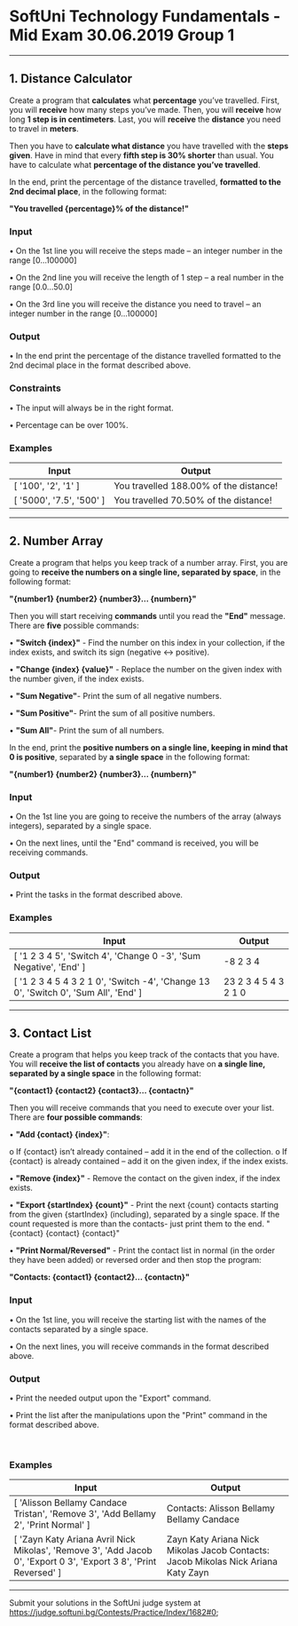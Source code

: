 # SoftUni Technology Fundamentals - Mid Exam 30.06.2019 Group 1
---


## 1. Distance Calculator


 
Create a program that **calculates** what **percentage** you’ve travelled. First, you will **receive** how many steps you’ve made. Then, you will **receive** how long **1 step is in centimeters**. Last, you will **receive** the **distance** you need to travel in **meters**.

Then you have to **calculate what distance** you have travelled with the **steps given**. Have in mind that every **fifth step is 30% shorter** than usual. You have to calculate what **percentage of the distance you’ve travelled**.

In the end, print the percentage of the distance travelled, **formatted to the 2nd decimal place**, in the following format:

**"You travelled {percentage}% of the distance!"**

### Input

•	On the 1st line you will receive the steps made – an integer number in the range [0…100000]

•	On the 2nd line you will receive the length of 1 step – a real number in the range [0.0…50.0]

•	On the 3rd line you will receive the distance you need to travel – an integer number in the range [0…100000]

### Output

•	In the end print the percentage of the distance travelled formatted to the 2nd decimal place in the format described above.

### Constraints

•	The input will always be in the right format.

•	Percentage can be over 100%.
 
 
### Examples

| Input                    | Output                                 |
|--------------------------|----------------------------------------|
| [ '100', '2', '1' ]      | You travelled 188.00% of the distance! |
| [ '5000', '7.5', '500' ] | You travelled 70.50% of the distance!  |

---


## 2. Number Array


   
Create a program that helps you keep track of a number array. First, you are going to **receive the numbers оn a single line, separated by space**, in the following format:

**"{number1} {number2} {number3}… {numbern}"**

Then you will start receiving **commands** until you read the **"End"** message. There are **five** possible commands:

•	**"Switch {index}"** - Find the number on this index in your collection, if the index exists, and switch its sign (negative <-> positive).  

•	**"Change {index} {value}"** - Replace the number on the given index with the number given, if the index exists.

•	**"Sum Negative"**- Print the sum of all negative numbers.

•	**"Sum Positive"**- Print the sum of all positive numbers.

•	**"Sum All"**- Print the sum of all numbers.

In the end, print the **positive numbers on a single line, keeping in mind that 0 is positive**, separated by **a single space** in the following format:

**"{number1} {number2} {number3}… {numbern}"**

### Input

•	On the 1st line you are going to receive the numbers of the array (always integers), separated by a single space.

•	On the next lines, until the "End" command is received, you will be receiving commands.

### Output

•	Print the tasks in the format described above.

### Examples 

| Input                                                                                         | Output                |
|-----------------------------------------------------------------------------------------------|-----------------------|
| [ '1 2 3 4 5', 'Switch 4', 'Change 0 -3', 'Sum Negative', 'End' ]                             | -8  2 3 4             |
| [ '1 2 3 4 5 4 3 2 1 0',   'Switch -4',   'Change 13 0',   'Switch 0',   'Sum All',   'End' ] | 23  2 3 4 5 4 3 2 1 0 |

---

## 3. Contact List

 
Create a program that helps you keep track of the contacts that you have. You will **receive the list of contacts** you already have on **a single line, separated by a single space** in the following format:

**"{contact1} {contact2} {contact3}… {contactn}"**

Then you will receive commands that you need to execute over your list. There are **four possible commands**:

•	**"Add {contact} {index}"**:

o	If {contact} isn’t already contained – add it in the end of the collection.
o	If {contact} is already contained – add it on the given index, if the index exists.

•	**"Remove {index}"** - Remove the contact on the given index, if the index exists.

•	**"Export {startIndex} {count}"** - Print the next {count} contacts starting from the given {startIndex} (including), separated by a single space. If the count requested is more than the contacts- just print them to the end. 
"{contact} {contact} {contact}"

•	**"Print Normal/Reversed"** - Print the contact list in normal (in the order they have been added) or reversed order and then stop the program:

**"Contacts: {contact1} {contact2}… {contactn}"**

### Input

•	On the 1st line, you will receive the starting list with the names of the contacts separated by a single space.

•	On the next lines, you will receive commands in the format described above.

### Output

•	Print the needed output upon the "Export" command.

•	Print the list after the manipulations upon the "Print" command in the format described above.

 
### Examples

| Input                                                                                                                        | Output                                                                                        |
|------------------------------------------------------------------------------------------------------------------------------|-----------------------------------------------------------------------------------------------|
| [ 'Alisson Bellamy Candace Tristan',   'Remove 3',   'Add Bellamy 2',   'Print Normal' ]                                     | Contacts:   Alisson Bellamy Bellamy Candace                                                   |
| [ 'Zayn Katy Ariana Avril Nick Mikolas',   'Remove 3',   'Add Jacob 0',   'Export 0 3',   'Export 3 8',   'Print Reversed' ] | Zayn Katy Ariana     Nick Mikolas Jacob         Contacts: Jacob Mikolas Nick Ariana Katy Zayn |



---

Submit your solutions in the SoftUni judge system at https://judge.softuni.bg/Contests/Practice/Index/1682#0;
